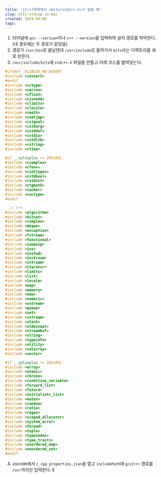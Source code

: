 ```yaml
---
title: '[C++]맥북에서 <bits/stdc++.h>가 없을 때'
slug: bits-stdcpp-in-mac
created: 2024-04-09
tags:
---
```


1. 터미널에 `gcc --version`이나 `c++ --version`을 입력하여 설치 경로를 파악한다. (내 경우에는 두 경로가 같았음)
2. 경로가 `/usr/bin`로 끝날텐데 `/usr/include`로 들어가서 `bits`라는 디렉토리를 새로 만든다.
3. `/usr/include/bits`에 `stdc++.h` 파일을 만들고 아래 코드를 붙여넣는다.

```cpp
#ifndef _GLIBCXX_NO_ASSERT
#include <cassert>
#endif
#include <cctype>
#include <cerrno>
#include <cfloat>
#include <ciso646>
#include <climits>
#include <clocale>
#include <cmath>
#include <csetjmp>
#include <csignal>
#include <cstdarg>
#include <cstddef>
#include <cstdio>
#include <cstdlib>
#include <cstring>
#include <ctime>

#if __cplusplus >= 201103L
#include <ccomplex>
#include <cfenv>
#include <cinttypes>
#include <cstdbool>
#include <cstdint>
#include <ctgmath>
#include <cwchar>
#include <cwctype>
#endif

  // C++
#include <algorithm>
#include <bitset>
#include <complex>
#include <deque>
#include <exception>
#include <fstream>
#include <functional>
#include <iomanip>
#include <ios>
#include <iosfwd>
#include <iostream>
#include <istream>
#include <iterator>
#include <limits>
#include <list>
#include <locale>
#include <map>
#include <memory>
#include <new>
#include <numeric>
#include <ostream>
#include <queue>
#include <set>
#include <sstream>
#include <stack>
#include <stdexcept>
#include <streambuf>
#include <string>
#include <typeinfo>
#include <utility>
#include <valarray>
#include <vector>

#if __cplusplus >= 201103L
#include <array>
#include <atomic>
#include <chrono>
#include <condition_variable>
#include <forward_list>
#include <future>
#include <initializer_list>
#include <mutex>
#include <random>
#include <ratio>
#include <regex>
#include <scoped_allocator>
#include <system_error>
#include <thread>
#include <tuple>
#include <typeindex>
#include <type_traits>
#include <unordered_map>
#include <unordered_set>
#endif
```

4. vscode에서 `c_cpp_properties.json`을 열고 `includePath`에 `gcc`/`c++` 경로를 `/usr`까지만 입력한다.ㅔ

